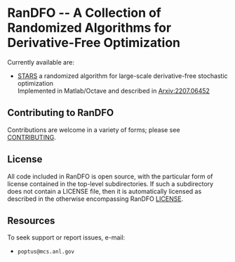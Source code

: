 # RanDFO -- A Collection of Randomized Algorithms for Derivative-Free Optimization

Currently available are:

* [STARS](STARS) a randomized algorithm for large-scale derivative-free stochastic optimization  
Implemented in Matlab/Octave and described in [Arxiv:2207.06452](https://arxiv.org/abs/2207.06452) 

## Contributing to RanDFO

Contributions are welcome in a variety of forms; please see [CONTRIBUTING](CONTRIBUTING.rst).

## License 

All code included in RanDFO is open source, with the particular form of license contained in the top-level 
subdirectories.  If such a subdirectory does not contain a LICENSE file, then it is automatically licensed 
as described in the otherwise encompassing RanDFO [LICENSE](/LICENSE).  


## Resources

To seek support or report issues, e-mail:

 * ``poptus@mcs.anl.gov``
